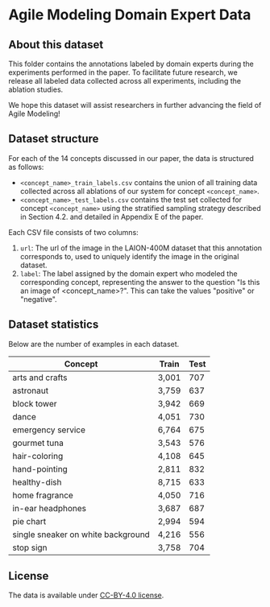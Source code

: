 # Agile Modeling Domain Expert Data


## About this dataset

This folder contains the annotations labeled by domain experts during the experiments performed in the paper. To facilitate future research, we release all labeled data collected across all experiments, including the ablation studies.

We hope this dataset will assist researchers in further advancing the field of Agile Modeling!

## Dataset structure

For each of the 14 concepts discussed in our paper, the data is structured as follows:

* `<concept_name>_train_labels.csv` contains the union of all training data collected across all ablations of our system for concept `<concept_name>`.
* `<concept_name>_test_labels.csv` contains the test set collected for concept `<concept_name>` using the stratified sampling strategy described in Section 4.2. and detailed in Appendix E of the paper.

Each CSV file consists of two columns:

1. `url`: The url of the image in the LAION-400M dataset that this annotation corresponds to, used to uniquely identify the image in the original dataset.
2. `label`: The label assigned by the domain expert who modeled the corresponding concept, representing the answer to the question "Is this an image of <concept_name>?". This can take the values "positive" or "negative".

## Dataset statistics

Below are the number of examples in each dataset.

| Concept | Train | Test |
|---------|----------------|---------------|
| arts and crafts | 3,001 | 707 |
| astronaut | 3,759 | 637 |
| block tower | 3,942 | 669 |
| dance | 4,051 | 730 |
| emergency service | 6,764 | 675 |
| gourmet tuna | 3,543 | 576 |
| hair-coloring | 4,108 | 645 |
| hand-pointing | 2,811 | 832 |
| healthy-dish | 8,715 | 633 |
| home fragrance | 4,050 | 716 |
| in-ear headphones | 3,687 | 687 |
| pie chart | 2,994 | 594 |
| single sneaker on white background | 4,216 | 556 |
| stop sign | 3,758 | 704 |

## License

The data is available under [CC-BY-4.0 license](https://creativecommons.org/licenses/by/4.0/).
